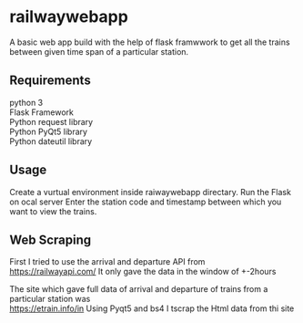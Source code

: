 # railwaywebapp
A basic web app build with the help of flask framwwork to get all the trains between given time span of a particular station.

## Requirements
python 3
</br>
Flask Framework
</br>
Python request library
</br>
Python PyQt5 library
</br>
Python dateutil library

## Usage
Create a vurtual environment inside raiwaywebapp directary.
Run the Flask on ocal server
Enter the station code and timestamp between which you want to view the trains.

## Web Scraping
First I tried to use the arrival and departure API from </br>
https://railwayapi.com/
It only gave the data in the window of +-2hours

The site which gave full data of arrival and departure of trains from a particular station was </br>
https://etrain.info/in
Using Pyqt5 and bs4 I tscrap the Html data from thi site
